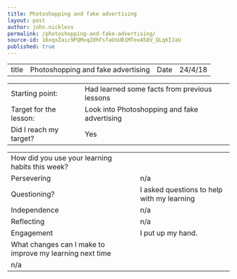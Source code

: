 ```yaml
---
title: Photoshopping and fake advertising
layout: post
author: john.nickless
permalink: /photoshopping-and-fake-advertising/
source-id: 16xqxZaic9PQMvqZdhFsfaUsUB1MToxA50V_QLqkIJaU
published: true
---
```

<table>
  <tr>
    <td>title</td>
    <td>Photoshopping and fake advertising</td>
    <td>Date</td>
    <td>24/4/18</td>
  </tr>
</table>


<table>
  <tr>
    <td>Starting point:</td>
    <td>Had learned some facts from previous lessons</td>
  </tr>
  <tr>
    <td>Target for the lesson:</td>
    <td>Look into Photoshopping and fake advertising</td>
  </tr>
  <tr>
    <td>Did I reach my target? </td>
    <td>Yes</td>
  </tr>
</table>


<table>
  <tr>
    <td>How did you use your learning habits this week?</td>
    <td></td>
  </tr>
  <tr>
    <td>Persevering</td>
    <td>n/a</td>
  </tr>
  <tr>
    <td>Questioning?</td>
    <td>I asked questions to help with my learning</td>
  </tr>
  <tr>
    <td>Independence</td>
    <td>n/a</td>
  </tr>
  <tr>
    <td>Reflecting</td>
    <td>n/a</td>
  </tr>
  <tr>
    <td>Engagement</td>
    <td>I put up my hand.</td>
  </tr>
  <tr>
    <td>What changes can I make to improve my learning next time</td>
    <td></td>
  </tr>
  <tr>
    <td>n/a</td>
    <td></td>
  </tr>
</table>


